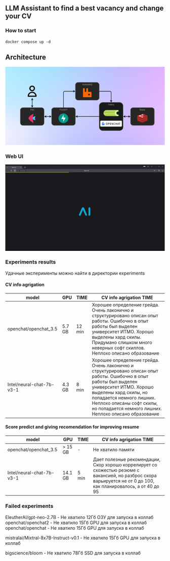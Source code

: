 ## LLM Assistant to find a best vacancy and change your CV

### How to start

```
docker compose up -d
```

## Architecture

![Scheme](assets/scheme.png)

### Web UI

![Web UI - GIF](assets/web-ui.gif)


### Experiments results

Удачные эксперименты можно найти в директории experiments

#### CV info agrigation
model                          | GPU    | TIME   | CV info agrigation TIME
-------------------------------|--------|--------|------------------------------------------------------------------------
openchat/openchat_3.5          | 5.7 GB | 12 min | Хорошее определение грейда. Очень лаконично и структурировано описан опыт работы. Ошибочно в опыт работы был выделен университет ИТМО. Хорошо выделены хард скилы. Придумано слишком много неверных софт скиллов. Неплохо описано образование
Intel/neural-chat-7b-v3-1      | 4.3 GB | 8 min  | Хорошее определение грейда. Очень лаконично и структурировано описан опыт работы. Ошибочно в опыт работы был выделен университет ИТМО. Хорошо выделены хард скилы, но попадается немного лишних. Неплохо описаны софт скилы, но попадается немного лишних. Неплохо описано образование

#### Score predict and giving recomendation for improving resume
model                          | GPU     | TIME  | CV info agrigation TIME
-------------------------------|---------|-------|------------------------------------------------------------------------
openchat/openchat_3.5          | > 15 GB | -     | Не хватило памяти
Intel/neural-chat-7b-v3-1      | 14.1 GB | 5 min | Дает полезные рекомендации, Скор хорошо коррелирует со схожестью резюме с вакансией, но разброс скора варьируется не от 0 до 100, как планировалось, а от 40 до 95

### Failed experiments

EleutherAI/gpt-neo-2.7B - Не хватило 12Гб ОЗУ для запуска в коллаб  
openchat/openchat2 - Не хватило 15Гб GPU для запуска в коллаб   
openchat/openchat - Не хватило 15Гб GPU для запуска в коллаб    

mistralai/Mixtral-8x7B-Instruct-v0.1 - Не хватило 15Гб GPU для запуска в коллаб

bigscience/bloom - Не хватило 78Гб SSD для запуска в коллаб